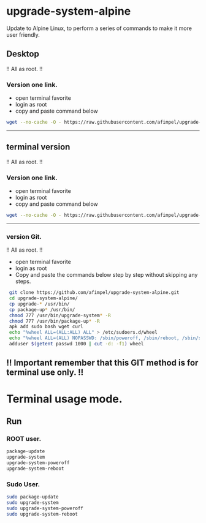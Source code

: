 # upgrade-system-alpine
Update to Alpine Linux, to perform a series of commands to make it more user friendly.

## Desktop
‼️ All as root. ‼️

### Version one link.
* open terminal favorite
* login as root
* copy and paste command below

```bash
wget --no-cache -O - https://raw.githubusercontent.com/afimpel/upgrade-system-alpine/main/installer-desktop.sh | sh
```
----


## terminal version
‼️ All as root. ‼️

### Version one link.
* open terminal favorite
* login as root
* copy and paste command below

```bash
wget --no-cache -O - https://raw.githubusercontent.com/afimpel/upgrade-system-alpine/main/installer.sh | sh
```
----
### version Git.
‼️ All as root. ‼️
* open terminal favorite
* login as root
* Copy and paste the commands below step by step without skipping any steps.

```bash
 git clone https://github.com/afimpel/upgrade-system-alpine.git
 cd upgrade-system-alpine/
 cp upgrade-* /usr/bin/
 cp package-up* /usr/bin/
 chmod 777 /usr/bin/upgrade-system* -R
 chmod 777 /usr/bin/package-up* -R
 apk add sudo bash wget curl
 echo "%wheel ALL=(ALL:ALL) ALL" > /etc/sudoers.d/wheel
 echo "%wheel ALL=(ALL) NOPASSWD: /sbin/poweroff, /sbin/reboot, /sbin/shutdown, /usr/bin/upgrade-syste*, /usr/bin/package-update" >> /etc/sudoers.d/wheel
 adduser $(getent passwd 1000 | cut -d: -f1) wheel
 ```
‼️ Important remember that this GIT method is for terminal use only. ‼️
----
# Terminal usage mode.

## Run
### ROOT user. 
```sh
package-update
upgrade-system
upgrade-system-poweroff
upgrade-system-reboot
```

### Sudo User.
```sh
sudo package-update
sudo upgrade-system
sudo upgrade-system-poweroff
sudo upgrade-system-reboot
```
